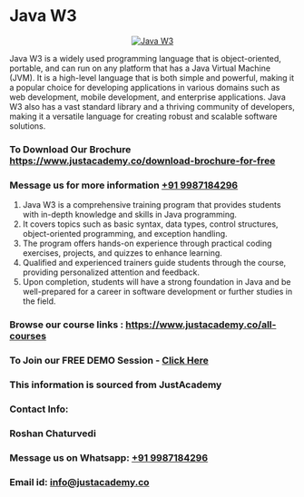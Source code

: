 # Java W3

<p align="center">
  <a href="https://justacademy.co/course-detail/javascript-training">
    <img src="https://justacademy.co/storage2/course_image/1676636853_course_image.webp" alt="Java W3">
  </a>
</p>


Java W3 is a widely used programming language that is object-oriented, portable, and can run on any platform that has a Java Virtual Machine (JVM). It is a high-level language that is both simple and powerful, making it a popular choice for developing applications in various domains such as web development, mobile development, and enterprise applications. Java W3 also has a vast standard library and a thriving community of developers, making it a versatile language for creating robust and scalable software solutions.
### To Download Our Brochure https://www.justacademy.co/download-brochure-for-free
### Message us for more information [+91 9987184296](https://api.whatsapp.com/send?phone=919987184296)
1) Java W3 is a comprehensive training program that provides students with in-depth knowledge and skills in Java programming.
2) It covers topics such as basic syntax, data types, control structures, object-oriented programming, and exception handling.
3) The program offers hands-on experience through practical coding exercises, projects, and quizzes to enhance learning.
4) Qualified and experienced trainers guide students through the course, providing personalized attention and feedback.
5) Upon completion, students will have a strong foundation in Java and be well-prepared for a career in software development or further studies in the field.

### Browse our course links : https://www.justacademy.co/all-courses 
### To Join our FREE DEMO Session - [Click Here](https://www.justacademy.co/register-for-course-demo)


### This information is sourced from JustAcademy
### Contact Info:
### Roshan Chaturvedi
### Message us on Whatsapp: [+91 9987184296](https://api.whatsapp.com/send?phone=919987184296)
### Email id: [info@justacademy.co](mailto:info@justacademy.co)
                    